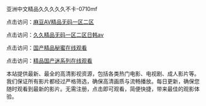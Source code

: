 亚洲中文精品久久久久久不卡-0710mf

点击访问：<a href="https://heiliaoxqkkct.pages.dev">麻豆AⅤ精品无码一区二区</a>

点击访问：<a href="https://heiliaoxwd5i8.pages.dev">久久精品无码一区二区日韩av</a>

点击访问：<a href="https://heiliaowt0d7p.pages.dev">国产精品秘蜜在线观看</a>

点击访问：<a href="https://heiliaoga6s9v.pages.dev">精品国产迷系列在线观看</a>

本站提供最新、最全的高清影视资源，包括各类热门电影、电视剧、成人影片等。我们保证所有影片都经过严格筛选，确保高清画质与流畅播放。每日更新，确保您随时观看到最新的影片。无需注册，点击即可观看，简便快捷，带来最佳的观影体验。

<span style="display:none;">[Canonical link](https://github.com/fd20250710/fd6 )</span>
